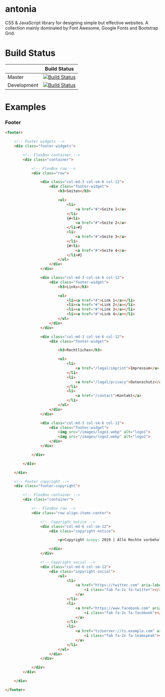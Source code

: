 # antonia
CSS &amp; JavaScript library for designing simple but effective websites. A collection mainly dominated by Font Awesome, Google Fonts and Bootstrap Grid.

# Build Status
|             | Build Status                                                                                                                            |
|-------------|-----------------------------------------------------------------------------------------------------------------------------------------|
| Master      | [![Build Status](https://travis-ci.org/klauke-enterprises/antonia.svg?branch=master)](https://travis-ci.org/klauke-enterprises/antonia) |
| Development | [![Build Status](https://travis-ci.org/klauke-enterprises/antonia.svg?branch=dev)](https://travis-ci.org/klauke-enterprises/antonia)    |

# Examples

### Footer
```html
<footer>

    <!-- Footer widgets -->
    <div class="footer-widgets">

        <!-- FlexBox container -->
        <div class="container">

            <!-- FlexBox row -->
            <div class="row">

                <div class="col-md-3 col-sm-6 col-12">
                    <div class="footer-widget">
                        <h3>Seiten</h3>

                        <ul>
                            <li>
                                <a href="#">Seite 1</a>
                            </li>
                            {#<li>
                                <a href="#">Seite 2</a>
                            </li>#}
                            <li>
                                <a href="#">Seite 3</a>
                            </li>
                            {#<li>
                                <a href="#">Seite 4</a>
                            </li>#}
                        </ul>
                    </div>
                </div>

                <div class="col-md-3 col-sm-6 col-12">
                    <div class="footer-widget">
                        <h3>Links</h3>

                        <ul>
                            <li><a href="#">Link 1</a></li>
                            <li><a href="#">Link 2</a></li>
                            <li><a href="#">Link 3</a></li>
                            <li><a href="#">Link 4</a></li>
                        </ul>
                    </div>
                </div>

                <div class="col-md-3 col-sm-6 col-12">
                    <div class="footer-widget">

                        <h3>Rechtliches</h3>

                        <ul>
                            <li>
                                <a href="/legal/imprint">Impressum</a>
                            </li>
                            <li>
                                <a href="/legal/privacy">Datenschutz</a>
                            </li>
                            <li>
                                <a href="/contact">Kontakt</a>
                            </li>
                        </ul>
                    </div>
                </div>

                <div class="col-md-3 col-sm-6 col-12">
                    <div class="footer-widget">
                        <img src="/images/logo1.webp" alt="logo1">
                        <img src="/images/logo2.webp" alt="logo2">
                    </div>
                </div>

            </div>

        </div>

    </div>

    <!-- Footer copyright -->
    <div class="footer-copyright">

        <!-- FlexBox container -->
        <div class="container">

            <!-- FlexBox row -->
            <div class="row align-items-center">

                <!-- Copyright notice -->
                <div class="col-md-6 col-sm-12">
                    <div class="copyright-notice">

                        <p>Copyright &copy; 2019 | Alle Rechte vorbehalten.</p>

                    </div>
                </div>

                <!-- Copyright social -->
                <div class="col-md-6 col-sm-12">
                    <div class="copyright-social">
                        <ul>
                            <li>
                                <a href="https://twitter.com" aria-label="Twitter">
                                    <i class="fab fa-2x fa-twitter"></i>
                                </a>
                            </li>
                            <li>
                                <a href="https://www.facebook.com" aria-label="Facebook">
                                    <i class="fab fa-2x fa-facebook"></i>
                                </a>
                            </li>
                            <li>
                                <a href="ts3server://ts.example.com" aria-label="Teamspeak">
                                    <i class="fab fa-2x fa-teamspeak"></i>
                                </a>
                            </li>
                        </ul>
                    </div>
                </div>

            </div>
        </div>

    </div>

</footer>
```
